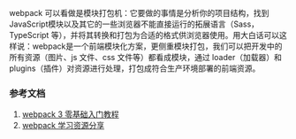 webpack 可以看做是模块打包机：它要做的事情是分析你的项目结构，找到JavaScript模块以及其它的一些浏览器不能直接运行的拓展语言（Sass，TypeScript 等），并将其转换和打包为合适的格式供浏览器使用。用大白话可以这样说：webpack是一个前端模块化方案，更侧重模块打包，我们可以把开发中的所有资源（图片、js 文件、css 文件等）都看成模块，通过 loader（加载器）和 plugins（插件）对资源进行处理，打包成符合生产环境部署的前端资源。


### 参考文档
1. [webpack 3 零基础入门教程](http://webpackbook.rails365.net/467000)
2. [webpack 学习资源分享](https://www.rails365.net/articles/webpack-xue-xi-zi-yuan-fen-xiang)
